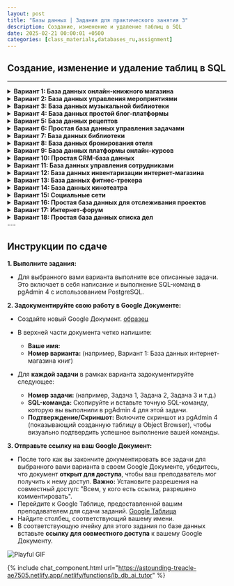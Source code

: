 ```yaml
---
layout: post
title: "Базы данных | Задания для практического занятия 3"
description: Создание, изменение и удаление таблиц в SQL
date: 2025-02-21 00:00:01 +0500
categories: [class_materials,databases_ru,assignment]
---
```


## Создание, изменение и удаление таблиц в SQL

---

<details markdown="1">
<summary><strong>Вариант 1: База данных онлайн-книжного магазина</strong></summary>
**Вариант 1: База данных онлайн-книжного магазина**

**Сценарий:** Вам поручено создать базу данных для онлайн-книжного магазина.  Эта база данных изначально будет управлять книгами и их авторами.

**Схемы таблиц:**

1.  **Таблица `books`:**
    *   `book_id`: Уникальный идентификатор для каждой книги (автоинкрементное целое число, первичный ключ).
    *   `title`: Название книги (текст, не null, максимальная длина 100 символов).
    *   `isbn`: Международный стандартный книжный номер (текст, уникальный, максимальная длина 20 символов).
    *   `publication_year`: Год публикации (целое число).
    *   `genre`: Жанр книги (текст, максимальная длина 50 символов).

2.  **Таблица `authors`:**
    *   `author_id`: Уникальный идентификатор для каждого автора (автоинкрементное целое число, первичный ключ).
    *   `author_name`: Имя автора (текст, не null, максимальная длина 100 символов).
    *   `nationality`: Национальность автора (текст, максимальная длина 50 символов).
    *   `birth_date`: Дата рождения автора (дата).

**Задания:**

1.  Создайте таблицы `books` и `authors` в вашей базе данных, используя оператор `CREATE TABLE`.
2.  Добавьте два новых столбца в таблицу `books`: `price` (десятичное число) и `stock_quantity` (целое число, значение по умолчанию 0).
3.  Измените столбец `genre` в таблице `books` так, чтобы его максимальная длина составляла 75 символов, и измените тип данных `publication_year` на `SMALLINT`.
4.  Переименуйте столбец `author_name` в таблице `authors` на `name` и переименуйте столбец `nationality` на `country`.
5.  Удалите столбец `birth_date` из таблицы `authors` и столбец `genre` из таблицы `books`.
6.  Удалите таблицу `authors` из базы данных, используя оператор `DROP TABLE`.

</details>
<details markdown="1">
<summary><strong>Вариант 2: База данных управления мероприятиями</strong></summary>
**Вариант 2: База данных управления мероприятиями**

**Сценарий:** Вы создаете базу данных для управления мероприятиями и местами проведения для компании, занимающейся организацией мероприятий.

**Схемы таблиц:**

1.  **Таблица `events`:**
    *   `event_id`: Уникальный идентификатор для каждого мероприятия (автоинкрементное целое число, первичный ключ).
    *   `event_name`: Название мероприятия (текст, не null, максимальная длина 100 символов).
    *   `event_date`: Дата мероприятия (дата, не null).
    *   `start_time`: Время начала мероприятия (время).
    *   `category`: Категория мероприятия (текст, максимальная длина 50 символов).

2.  **Таблица `venues`:**
    *   `venue_id`: Уникальный идентификатор для каждого места проведения (автоинкрементное целое число, первичный ключ).
    *   `venue_name`: Название места проведения (текст, не null, максимальная длина 100 символов).
    *   `address`: Адрес места проведения (текст, максимальная длина 200 символов).
    *   `capacity`: Максимальная вместимость места проведения (целое число).
    *   `venue_type`: Тип места проведения (например, 'зал', 'стадион', 'парк') (текст, максимальная длина 50 символов).

**Задания:**

1.  Создайте таблицы `events` и `venues` в вашей базе данных.
2.  Добавьте два новых столбца в таблицу `events`: `description` (текст) и `is_cancelled` (логический тип, значение по умолчанию false).
3.  Сделайте столбец `category` в таблице `events` `NOT NULL` и измените тип данных `capacity` в таблице `venues` на `BIGINT`.
4.  Переименуйте столбец `event_name` в таблице `events` на `title` и переименуйте столбец `venue_name` в таблице `venues` на `name`.
5.  Удалите столбец `start_time` из таблицы `events` и столбец `venue_type` из таблицы `venues`.
6.  Удалите таблицу `venues` из базы данных.

</details>
<details markdown="1">
<summary><strong>Вариант 3: База данных музыкальной библиотеки</strong></summary>
**Вариант 3: База данных музыкальной библиотеки**

**Сценарий:** Вы создаете базу данных для управления личной музыкальной библиотекой, отслеживая песни и исполнителей.

**Схемы таблиц:**

1.  **Таблица `songs`:**
    *   `song_id`: Уникальный идентификатор каждой песни (автоинкрементное целое число, первичный ключ).
    *   `song_title`: Название песни (текст, не null, максимальная длина 100 символов).
    *   `duration_seconds`: Продолжительность песни в секундах (целое число).
    *   `release_year`: Год выпуска песни (целое число).
    *   `genre`: Жанр песни (текст, максимальная длина 50 символов).

2.  **Таблица `artists`:**
    *   `artist_id`: Уникальный идентификатор каждого исполнителя (автоинкрементное целое число, первичный ключ).
    *   `artist_name`: Имя исполнителя (текст, не null, максимальная длина 100 символов).
    *   `origin_country`: Страна происхождения исполнителя (текст, максимальная длина 50 символов).
    *   `formation_year`: Год образования исполнителя (целое число).

**Задания:**

1.  Создать таблицы `songs` и `artists` в вашей базе данных.
2.  Добавить два новых столбца в таблицу `songs`: `album_name` (текст, максимальная длина 100 символов) и `play_count` (целое число, по умолчанию 0).
3.  Изменить столбец `genre` в таблице `songs`, установив максимальную длину 75 символов, и изменить тип данных `duration_seconds` на `REAL`.
4.  Переименовать столбец `song_title` в таблице `songs` на `title` и переименовать столбец `artist_name` в таблице `artists` на `name`.
5.  Удалить столбец `release_year` из таблицы `songs` и столбец `formation_year` из таблицы `artists`.
6.  Удалить таблицу `artists` из базы данных.

</details>
<details markdown="1">
<summary><strong>Вариант 4: База данных простой блог-платформы</strong></summary>
**Вариант 4: База данных простой блог-платформы**

**Сценарий:** Вы проектируете базу данных для простой блог-платформы, чтобы управлять записями блога и категориями.

**Схемы таблиц:**

1.  **Таблица `posts`:**
    *   `post_id`: Уникальный идентификатор каждой записи (автоинкрементное целое число, первичный ключ).
    *   `post_title`: Заголовок записи блога (текст, не null, максимальная длина 200 символов).
    *   `content`: Содержимое записи блога (текст).
    *   `publication_date`: Дата публикации записи (дата, по умолчанию текущая дата).
    *   `is_published`: Статус публикации (логическое значение, по умолчанию false).

2.  **Таблица `categories`:**
    *   `category_id`: Уникальный идентификатор каждой категории (автоинкрементное целое число, первичный ключ).
    *   `category_name`: Название категории (текст, не null, уникальное, максимальная длина 50 символов).
    *   `description`: Описание категории (текст, максимальная длина 200 символов).
    *   `created_at`: Временная метка создания категории (timestamp with time zone, по умолчанию текущая временная метка).

**Задания:**

1.  Создать таблицы `posts` и `categories` в вашей базе данных.
2.  Добавить два новых столбца в таблицу `posts`: `author_name` (текст, максимальная длина 100 символов) и `view_count` (целое число, по умолчанию 0).
3.  Изменить столбец `post_title` в таблице `posts`, установив максимальную длину 255 символов, и изменить тип данных `publication_date` на `TIMESTAMP`.
4.  Переименовать столбец `post_title` в таблице `posts` на `title` и переименовать столбец `category_name` в таблице `categories` на `name`.
5.  Удалить столбец `is_published` из таблицы `posts` и столбец `description` из таблицы `categories`.
6.  Удалить таблицу `categories` из базы данных.

</details>
<details markdown="1">
<summary><strong>Вариант 5: База данных рецептов</strong></summary>
**Вариант 5: База данных рецептов**

**Сценарий:** Вы создаете базу данных для хранения рецептов и их ингредиентов для приложения с рецептами.

**Схемы таблиц:**

1.  **Таблица `recipes`:**
    *   `recipe_id`: Уникальный идентификатор каждого рецепта (автоинкрементируемое целое число, первичный ключ).
    *   `recipe_name`: Название рецепта (текст, не null, максимальная длина 100 символов).
    *   `instructions`: Инструкции по приготовлению (текст).
    *   `cuisine_type`: Тип кухни (например, 'Итальянская', 'Мексиканская', 'Индийская') (текст, максимальная длина 50 символов).
    *   `preparation_time_minutes`: Время приготовления в минутах (целое число).

2.  **Таблица `ingredients`:**
    *   `ingredient_id`: Уникальный идентификатор каждого ингредиента (автоинкрементируемое целое число, первичный ключ).
    *   `ingredient_name`: Название ингредиента (текст, не null, уникальное, максимальная длина 100 символов).
    *   `is_vegetarian`: Указывает, является ли ингредиент вегетарианским (логический тип, по умолчанию true).
    *   `is_vegan`: Указывает, является ли ингредиент веганским (логический тип, по умолчанию false).

**Задания:**

1.  Создайте таблицы `recipes` и `ingredients` в вашей базе данных.
2.  Добавьте два новых столбца в таблицу `recipes`: `servings` (целое число, по умолчанию 1) и `rating` (числовой, точность 2, масштаб 1, например, 4.5).
3.  Измените столбец `cuisine_type` в таблице `recipes`, чтобы он имел максимальную длину 75 символов, и измените тип данных `preparation_time_minutes` на `SMALLINT`.
4.  Переименуйте столбец `recipe_name` в таблице `recipes` на `name` и переименуйте столбец `ingredient_name` в таблице `ingredients` на `name`.
5.  Удалите столбец `instructions` из таблицы `recipes` и столбец `is_vegan` из таблицы `ingredients`.
6.  Удалите таблицу `ingredients` из базы данных.

</details>
<details markdown="1">
<summary><strong>Вариант 6: Простая база данных управления задачами</strong></summary>
**Вариант 6: Простая база данных управления задачами**

**Сценарий:** Вы создаете базу данных для простого приложения управления задачами, чтобы управлять задачами и проектами.

**Схемы таблиц:**

1.  **Таблица `tasks`:**
    *   `task_id`: Уникальный идентификатор каждой задачи (автоинкрементируемое целое число, первичный ключ).
    *   `task_name`: Название задачи (текст, не null, максимальная длина 100 символов).
    *   `description`: Описание задачи (текст).
    *   `due_date`: Дата, к которой задача должна быть выполнена (дата).
    *   `status`: Статус задачи (например, 'To Do', 'In Progress', 'Completed') (текст, максимальная длина 50 символов, по умолчанию 'To Do').

2.  **Таблица `projects`:**
    *   `project_id`: Уникальный идентификатор каждого проекта (автоинкрементируемое целое число, первичный ключ).
    *   `project_name`: Название проекта (текст, не null, максимальная длина 100 символов).
    *   `start_date`: Дата начала проекта (дата).
    *   `end_date`: Дата, когда проект, как ожидается, закончится (дата).
    *   `priority`: Приоритет проекта (например, 'High', 'Medium', 'Low') (текст, максимальная длина 50 символов, по умолчанию 'Medium').

**Задания:**

1.  Создайте таблицы `tasks` и `projects` в вашей базе данных.
2.  Добавьте два новых столбца в таблицу `tasks`: `created_at` (метка времени с часовым поясом, по умолчанию текущая метка времени) и `is_urgent` (логический тип, по умолчанию false).
3.  Измените столбец `status` в таблице `tasks`, чтобы он имел максимальную длину 75 символов, и измените тип данных `due_date` на `TIMESTAMP`.
4.  Переименуйте столбец `task_name` в таблице `tasks` на `title` и переименуйте столбец `project_name` в таблице `projects` на `name`.
5.  Удалите столбец `description` из таблицы `tasks` и столбец `end_date` из таблицы `projects`.
6.  Удалите таблицу `projects` из базы данных.

</details>
<details markdown="1">
<summary><strong>Вариант 7: База данных библиотеки</strong></summary>
**Вариант 7: База данных библиотеки**

**Сценарий:** Вы создаете базу данных для небольшой библиотеки для управления книгами и читателями.

**Схемы таблиц:**

1.  **Таблица `books`:**
    *   `book_id`: Уникальный идентификатор для каждой книги (автоинкрементное целое число, первичный ключ).
    *   `book_title`: Название книги (текст, не null, максимальная длина 150 символов).
    *   `author`: Автор книги (текст, максимальная длина 100 символов).
    *   `publication_year`: Год публикации (целое число).
    *   `total_copies`: Общее количество доступных экземпляров (целое число, по умолчанию 1).

2.  **Таблица `members`:**
    *   `member_id`: Уникальный идентификатор для каждого читателя библиотеки (автоинкрементное целое число, первичный ключ).
    *   `member_name`: Имя читателя (текст, не null, максимальная длина 100 символов).
    *   `address`: Адрес читателя (текст, максимальная длина 200 символов).
    *   `phone_number`: Номер телефона читателя (текст, максимальная длина 20 символов).
    *   `registration_date`: Дата регистрации читателя (дата, по умолчанию текущая дата).

**Задания:**

1.  Создайте таблицы `books` и `members` в вашей базе данных.
2.  Добавьте два новых столбца в таблицу `books`: `isbn` (текст, уникальный, максимальная длина 20 символов) и `genre` (текст, максимальная длина 50 символов).
3.  Измените столбец `author` в таблице `books` на `NOT NULL` и измените тип данных `publication_year` в таблице `books` на `TEXT`.
4.  Переименуйте столбец `book_title` в таблице `books` на `title` и переименуйте столбец `member_name` в таблице `members` на `name`.
5.  Удалите столбец `publication_year` из таблицы `books` и столбец `address` из таблицы `members`.
6.  Удалите таблицу `members` из базы данных.

</details>
<details markdown="1">
<summary><strong>Вариант 8: База данных бронирования отеля</strong></summary>
**Вариант 8: База данных бронирования отеля**

**Сценарий:** Вы создаете базу данных для отеля для управления номерами и гостями.

**Схемы таблиц:**

1.  **Таблица `rooms`:**
    *   `room_id`: Уникальный идентификатор для каждого номера (автоинкрементное целое число, первичный ключ).
    *   `room_number`: Номер комнаты (текст, уникальный, не null, максимальная длина 10 символов).
    *   `room_type`: Тип номера (например, 'Одноместный', 'Двухместный', 'Люкс') (текст, максимальная длина 50 символов).
    *   `capacity`: Максимальная вместимость номера (целое число).
    *   `price_per_night`: Цена за ночь для номера (десятичное число).

2.  **Таблица `guests`:**
    *   `guest_id`: Уникальный идентификатор для каждого гостя (автоинкрементное целое число, первичный ключ).
    *   `guest_name`: Имя гостя (текст, не null, максимальная длина 100 символов).
    *   `email`: Адрес электронной почты гостя (текст, уникальный, максимальная длина 100 символов).
    *   `phone_number`: Номер телефона гостя (текст, максимальная длина 20 символов).
    *   `registration_date`: Дата регистрации гостя в системе (временная метка, по умолчанию текущая временная метка).

**Задания:**

1.  Создайте таблицы `rooms` и `guests` в вашей базе данных.
2.  Добавьте два новых столбца в таблицу `rooms`: `is_available` (логическое значение, по умолчанию true) и `view_type` (текст, максимальная длина 50 символов, например, 'Вид на город', 'Вид на море').
3.  Измените столбец `room_type` в таблице `rooms`, чтобы максимальная длина была 75 символов, и измените тип данных `capacity` в таблице `rooms` на `SMALLINT`.
4.  Переименуйте столбец `room_number` в таблице `rooms` на `number` и переименуйте столбец `guest_name` в таблице `guests` на `name`.
5.  Удалите столбец `price_per_night` из таблицы `rooms` и столбец `phone_number` из таблицы `guests`.
6.  Удалите таблицу `guests` из базы данных.

</details>
<details markdown="1">
<summary><strong>Вариант 9: База данных платформы онлайн-курсов</strong></summary>
**Вариант 9: База данных платформы онлайн-курсов**

**Сценарий:** Вы проектируете базу данных для платформы онлайн-курсов, чтобы управлять курсами и преподавателями.

**Схемы таблиц:**

1.  **Таблица `courses`:**
    *   `course_id`: Уникальный идентификатор каждого курса (автоинкрементное целое число, первичный ключ).
    *   `course_name`: Название курса (текст, не null, максимальная длина 100 символов).
    *   `description`: Описание курса (текст).
    *   `credits`: Количество кредитов за курс (целое число).
    *   `level`: Уровень курса (например, 'Начальный', 'Средний', 'Продвинутый') (текст, максимальная длина 50 символов).

2.  **Таблица `instructors`:**
    *   `instructor_id`: Уникальный идентификатор каждого преподавателя (автоинкрементное целое число, первичный ключ).
    *   `instructor_name`: Имя преподавателя (текст, не null, максимальная длина 100 символов).
    *   `email`: Адрес электронной почты преподавателя (текст, уникальный, максимальная длина 100 символов).
    *   `department`: Отдел, к которому принадлежит преподаватель (текст, максимальная длина 100 символов).
    *   `hire_date`: Дата найма преподавателя (дата).

**Задания:**

1.  Создать таблицы `courses` и `instructors` в вашей базе данных.
2.  Добавить два новых столбца в таблицу `courses`: `duration_hours` (целое число) и `is_active` (логический тип, по умолчанию true).
3.  Изменить столбец `level` в таблице `courses`, чтобы он имел максимальную длину 75 символов, и изменить тип данных `credits` в таблице `courses` на `REAL`.
4.  Переименовать столбец `course_name` в таблице `courses` на `title` и переименовать столбец `instructor_name` в таблице `instructors` на `name`.
5.  Удалить столбец `description` из таблицы `courses` и столбец `department` из таблицы `instructors`.
6.  Удалить таблицу `instructors` из базы данных.

</details>
<details markdown="1">
<summary><strong>Вариант 10: Простая CRM-база данных</strong></summary>
**Вариант 10: Простая CRM-база данных**

**Сценарий:** Вы создаете базу данных для простой системы управления взаимоотношениями с клиентами (CRM) для управления клиентами и их взаимодействиями.

**Схемы таблиц:**

1.  **Таблица `customers`:**
    *   `customer_id`: Уникальный идентификатор каждого клиента (автоинкрементное целое число, первичный ключ).
    *   `customer_name`: Имя клиента (текст, не null, максимальная длина 100 символов).
    *   `email`: Адрес электронной почты клиента (текст, уникальный, максимальная длина 100 символов).
    *   `phone_number`: Номер телефона клиента (текст, максимальная длина 20 символов).
    *   `city`: Город клиента (текст, максимальная длина 50 символов).

2.  **Таблица `interactions`:**
    *   `interaction_id`: Уникальный идентификатор каждого взаимодействия (автоинкрементное целое число, первичный ключ).
    *   `interaction_type`: Тип взаимодействия (например, 'Звонок', 'Электронная почта', 'Встреча') (текст, максимальная длина 50 символов).
    *   `interaction_date`: Дата взаимодействия (метка времени, по умолчанию текущая метка времени).
    *   `notes`: Заметки о взаимодействии (текст).
    *   `agent_name`: Имя агента, который обработал взаимодействие (текст, максимальная длина 100 символов).

**Задания:**

1.  Создать таблицы `customers` и `interactions` в вашей базе данных.
2.  Добавить два новых столбца в таблицу `customers`: `registration_date` (дата, по умолчанию текущая дата) и `is_active` (логический тип, по умолчанию true).
3.  Изменить столбец `city` в таблице `customers`, чтобы он имел максимальную длину 75 символов, и изменить тип данных `interaction_date` в таблице `interactions` на `DATE`.
4.  Переименовать столбец `customer_name` в таблице `customers` на `name` и переименовать столбец `interaction_type` в таблице `interactions` на `type`.
5.  Удалить столбец `phone_number` из таблицы `customers` и столбец `agent_name` из таблицы `interactions`.
6.  Удалить таблицу `interactions` из базы данных.

</details>
<details markdown="1">
<summary><strong>Вариант 11: База данных управления сотрудниками</strong></summary>
**Вариант 11: База данных управления сотрудниками**

**Сценарий:** Вы создаете упрощенную базу данных для управления сотрудниками, отслеживая сотрудников и отделы.

**Схемы таблиц:**

1.  **Таблица `employees`:**
    *   `employee_id`: Уникальный идентификатор каждого сотрудника (автоинкрементное целое число, первичный ключ).
    *   `employee_name`: Имя сотрудника (текст, не null, максимальная длина 100 символов).
    *   `job_title`: Должность сотрудника (текст, максимальная длина 100 символов).
    *   `salary`: Годовая зарплата сотрудника (числовое значение).
    *   `hire_date`: Дата приема на работу сотрудника (дата).

2.  **Таблица `departments`:**
    *   `department_id`: Уникальный идентификатор каждого отдела (автоинкрементное целое число, первичный ключ).
    *   `department_name`: Название отдела (текст, не null, уникальное, максимальная длина 100 символов).
    *   `location`: Местоположение отдела (текст, максимальная длина 100 символов).
    *   `manager_name`: Имя руководителя отдела (текст, максимальная длина 100 символов).
    *   `employee_count`: Количество сотрудников в отделе (целое число, по умолчанию 0).

**Задания:**

1.  Создать таблицы `employees` и `departments` в вашей базе данных.
2.  Добавить два новых столбца в таблицу `employees`: `email` (текст, уникальное, максимальная длина 100 символов) и `is_active` (логическое значение, по умолчанию true).
3.  Изменить столбец `job_title` в таблице `employees`, установив максимальную длину 150 символов, и изменить тип данных `salary` в таблице `employees` на `INTEGER`.
4.  Переименовать столбец `employee_name` в таблице `employees` на `name` и переименовать столбец `department_name` в таблице `departments` на `name`.
5.  Удалить столбец `hire_date` из таблицы `employees` и столбец `manager_name` из таблицы `departments`.
6.  Удалить таблицу `departments` из базы данных.

</details>
<details markdown="1">
<summary><strong>Вариант 12: База данных инвентаризации интернет-магазина</strong></summary>
**Вариант 12: База данных инвентаризации интернет-магазина**

**Сценарий:** Вы создаете упрощенную базу данных для интернет-магазина, чтобы управлять товарами и категориями.

**Схемы таблиц:**

1.  **Таблица `products`:**
    *   `product_id`: Уникальный идентификатор каждого товара (автоинкрементное целое число, первичный ключ).
    *   `product_name`: Название товара (текст, не null, максимальная длина 100 символов).
    *   `description`: Описание товара (текст).
    *   `price`: Цена товара (десятичное число).
    *   `stock_quantity`: Количество на складе (целое число, по умолчанию 0).

2.  **Таблица `categories`:**
    *   `category_id`: Уникальный идентификатор каждой категории (автоинкрементное целое число, первичный ключ).
    *   `category_name`: Название категории (текст, не null, уникальное, максимальная длина 100 символов).
    *   `parent_category`: Название родительской категории (текст, максимальная длина 100 символов).
    *   `description`: Описание категории (текст).
    *   `is_active`: Указывает, активна ли категория в данный момент (логическое значение, по умолчанию true).

**Задания:**

1.  Создать таблицы `products` и `categories` в вашей базе данных.
2.  Добавить два новых столбца в таблицу `products`: `sku` (текст, уникальное, максимальная длина 50 символов) и `weight_kg` (числовое значение).
3.  Изменить столбец `product_name` в таблице `products`, установив максимальную длину 150 символов, и изменить тип данных `price` в таблице `products` на `REAL`.
4.  Переименовать столбец `product_name` в таблице `products` на `name` и переименовать столбец `category_name` в таблице `categories` на `name`.
5.  Удалить столбец `description` из таблицы `products` и столбец `parent_category` из таблицы `categories`.
6.  Удалить таблицу `categories` из базы данных.

</details>
<details markdown="1">
<summary><strong>Вариант 13: База данных фитнес-трекера</strong></summary>
**Вариант 13: База данных фитнес-трекера**

**Сценарий:** Вы создаете базу данных для приложения фитнес-трекера, чтобы хранить профили пользователей и данные о тренировках.

**Схемы таблиц:**

1.  **Таблица `users`:**
    *   `user_id`: Уникальный идентификатор каждого пользователя (автоинкрементное целое число, первичный ключ).
    *   `username`: Имя пользователя (текст, уникальное, не null, максимальная длина 50 символов).
    *   `email`: Адрес электронной почты (текст, уникальное, максимальная длина 100 символов).
    *   `gender`: Пол пользователя (текст, максимальная длина 10 символов).
    *   `date_of_birth`: Дата рождения (дата).

2.  **Таблица `workouts`:**
    *   `workout_id`: Уникальный идентификатор каждой тренировки (автоинкрементное целое число, первичный ключ).
    *   `workout_type`: Тип тренировки (например, 'Бег', 'Силовая тренировка', 'Йога') (текст, максимальная длина 50 символов).
    *   `duration_minutes`: Продолжительность тренировки в минутах (целое число).
    *   `workout_date`: Дата тренировки (дата, не null, по умолчанию текущая дата).
    *   `calories_burned`: Предполагаемое количество сожженных калорий (целое число).

**Задания:**

1.  Создать таблицы `users` и `workouts` в вашей базе данных.
2.  Добавить два новых столбца в таблицу `users`: `height_cm` (целое число) и `weight_kg` (числовое значение, точность 5, масштаб 2).
3.  Изменить столбец `gender` в таблице `users`, установив максимальную длину 20 символов, и изменить тип данных `duration_minutes` в таблице `workouts` на `REAL`.
4.  Переименовать столбец `username` в таблице `users` на `name` и переименовать столбец `workout_type` в таблице `workouts` на `type`.
5.  Удалить столбец `date_of_birth` из таблицы `users` и столбец `calories_burned` из таблицы `workouts`.
6.  Удалить таблицу `workouts` из базы данных.

</details>
<details markdown="1">
<summary><strong>Вариант 14: База данных кинотеатра</strong></summary>
**Вариант 14: База данных кинотеатра**

**Сценарий:** Вы создаете упрощенную базу данных для кинотеатра, чтобы управлять фильмами и сеансами.

**Схемы таблиц:**

1.  **Таблица `movies`:**
    *   `movie_id`: Уникальный идентификатор каждого фильма (автоинкрементное целое число, первичный ключ).
    *   `movie_title`: Название фильма (текст, не null, максимальная длина 150 символов).
    *   `genre`: Жанр фильма (текст, максимальная длина 50 символов).
    *   `release_year`: Год выпуска (целое число).
    *   `duration_minutes`: Продолжительность фильма в минутах (целое число).

2.  **Таблица `screenings`:**
    *   `screening_id`: Уникальный идентификатор каждого сеанса (автоинкрементное целое число, первичный ключ).
    *   `screen_number`: Номер экрана (целое число).
    *   `start_time`: Время начала сеанса (отметка времени).
    *   `end_time`: Время окончания сеанса (отметка времени).
    *   `is_3d`: Указывает, идет ли сеанс в 3D (логическое значение, по умолчанию false).

**Задания:**

1.  Создать таблицы `movies` и `screenings` в вашей базе данных.
2.  Добавить два новых столбца в таблицу `movies`: `director` (текст, максимальная длина 100 символов) и `rating` (текст, максимальная длина 10 символов, например, 'PG-13', 'R').
3.  Изменить столбец `genre` в таблице `movies`, установив максимальную длину 75 символов, и изменить тип данных `screen_number` в таблице `screenings` на `TEXT`.
4.  Переименовать столбец `movie_title` в таблице `movies` на `title` и переименовать столбец `start_time` в таблице `screenings` на `start_datetime`.
5.  Удалить столбец `release_year` из таблицы `movies` и столбец `end_time` из таблицы `screenings`.
6.  Удалить таблицу `screenings` из базы данных.

</details>
<details markdown="1">
<summary><strong>Вариант 15: Социальные сети</strong></summary>
**Вариант 15: Социальные сети**

**Сценарий:** Вы создаете очень упрощенную базу данных для платформы социальных сетей, чтобы управлять профилями пользователей и сообщениями.

**Схемы таблиц:**

1.  **Таблица `users`:**
    *   `user_id`: Уникальный идентификатор для каждого пользователя (автоинкрементное целое число, первичный ключ).
    *   `username`: Имя пользователя (текст, уникальное, не null, максимальная длина 50 символов).
    *   `profile_name`: Отображаемое имя пользователя (текст, максимальная длина 100 символов).
    *   `join_date`: Дата регистрации пользователя (дата, по умолчанию текущая дата).
    *   `bio`: Биография пользователя (текст).

2.  **Таблица `posts`:**
    *   `post_id`: Уникальный идентификатор для каждого сообщения (автоинкрементное целое число, первичный ключ).
    *   `content`: Содержание сообщения (текст, не null).
    *   `post_timestamp`: Отметка времени создания сообщения (timestamp, по умолчанию текущая отметка времени).
    *   `like_count`: Количество лайков (целое число, по умолчанию 0).
    *   `share_count`: Количество репостов (целое число, по умолчанию 0).

**Задачи:**

1.  Создайте таблицы `users` и `posts` в вашей базе данных.
2.  Добавьте два новых столбца в таблицу `users`: `email` (текст, уникальный, максимальная длина 100 символов) и `is_verified` (логический тип, по умолчанию false).
3.  Измените столбец `profile_name` в таблице `users`, чтобы он имел максимальную длину 150 символов, и измените тип данных `like_count` в таблице `posts` на `BIGINT`.
4.  Переименуйте столбец `username` в таблице `users` в `name` и переименуйте столбец `post_timestamp` в таблице `posts` в `created_at`.
5.  Удалите столбец `bio` из таблицы `users` и столбец `share_count` из таблицы `posts`.
6.  Удалите таблицу `posts` из базы данных.

</details>
<details markdown="1">
<summary><strong>Вариант 16: Простая база данных для отслеживания проектов</strong></summary>
**Вариант 16: Простая база данных для отслеживания проектов**

**Сценарий:** Вы создаете базу данных для отслеживания простых проектов и их задач.

**Схемы таблиц:**

1.  **Таблица `projects`:**
    *   `project_id`: Уникальный идентификатор для каждого проекта (автоинкрементное целое число, первичный ключ).
    *   `project_name`: Название проекта (текст, не null, максимальная длина 100 символов).
    *   `start_date`: Дата начала проекта (дата).
    *   `deadline`: Крайний срок проекта (дата).
    *   `status`: Текущий статус проекта (например, 'Планирование', 'В процессе', 'Завершен') (текст, максимальная длина 50 символов, по умолчанию 'Планирование').

2.  **Таблица `tasks`:**
    *   `task_id`: Уникальный идентификатор для каждой задачи (автоинкрементное целое число, первичный ключ).
    *   `task_description`: Описание задачи (текст, не null).
    *   `due_date`: Срок выполнения задачи (дата).
    *   `is_completed`: Указывает, завершена ли задача (логический тип, по умолчанию false).
    *   `priority`: Приоритет задачи (например, 'Высокий', 'Средний', 'Низкий') (текст, максимальная длина 50 символов, по умолчанию 'Средний').

**Задачи:**

1.  Создайте таблицы `projects` и `tasks` в вашей базе данных.
2.  Добавьте два новых столбца в таблицу `projects`: `budget` (десятичное число) и `team_lead` (текст, максимальная длина 100 символов).
3.  Измените столбец `status` в таблице `projects`, чтобы он имел максимальную длину 75 символов, и измените тип данных `deadline` в таблице `projects` на `TIMESTAMP`.
4.  Переименуйте столбец `project_name` в таблице `projects` в `name` и переименуйте столбец `task_description` в таблице `tasks` в `description`.
5.  Удалите столбец `start_date` из таблицы `projects` и столбец `priority` из таблицы `tasks`.
6.  Удалите таблицу `tasks` из базы данных.

</details>
<details markdown="1">
<summary><strong>Вариант 17: Интернет-форум</strong></summary>
**Вариант 17: Интернет-форум**

**Сценарий:** Вы создаете упрощенную базу данных для интернет-форума, чтобы управлять пользователями и темами обсуждений.

**Схемы таблиц:**

1.  **Таблица `users`:**
    *   `user_id`: Уникальный идентификатор каждого пользователя (автоинкрементное целое число, первичный ключ).
    *   `username`: Имя пользователя (текст, уникальное, не null, максимальная длина 50 символов).
    *   `registration_date`: Дата регистрации (метка времени, по умолчанию текущая метка времени).
    *   `reputation_score`: Рейтинг репутации пользователя (целое число, по умолчанию 0).
    *   `is_banned`: Указывает, заблокирован ли пользователь (логическое значение, по умолчанию false).

2.  **Таблица `threads`:**
    *   `thread_id`: Уникальный идентификатор каждой темы (автоинкрементное целое число, первичный ключ).
    *   `thread_title`: Заголовок темы (текст, не null, максимальная длина 200 символов).
    *   `creation_date`: Дата создания темы (метка времени, по умолчанию текущая метка времени).
    *   `view_count`: Количество просмотров темы (целое число, по умолчанию 0).
    *   `last_activity_date`: Дата последней активности в теме (метка времени, по умолчанию текущая метка времени).

**Задания:**

1.  Создайте таблицы `users` и `threads` в вашей базе данных.
2.  Добавьте два новых столбца в таблицу `users`: `email` (текст, уникальный, максимальная длина 100 символов) и `location` (текст, максимальная длина 100 символов).
3.  Измените столбец `username` в таблице `users`, установив максимальную длину 75 символов, и измените тип данных столбца `view_count` в таблице `threads` на `BIGINT`.
4.  Переименуйте столбец `username` в таблице `users` на `name` и переименуйте столбец `thread_title` в таблице `threads` на `title`.
5.  Удалите столбец `reputation_score` из таблицы `users` и столбец `last_activity_date` из таблицы `threads`.
6.  Удалите таблицу `threads` из базы данных.

</details>
<details markdown="1">
<summary><strong>Вариант 18: Простая база данных списка дел</strong></summary>
**Вариант 18: Простая база данных списка дел**

**Сценарий:** Вы создаете базу данных для очень простого приложения списка дел.

**Схемы таблиц:**

1.  **Таблица `todos`:**
    *   `todo_id`: Уникальный идентификатор каждого элемента списка дел (автоинкрементное целое число, первичный ключ).
    *   `task_name`: Название задачи (текст, не null, максимальная длина 100 символов).
    *   `description`: Описание задачи (текст).
    *   `due_date`: Срок выполнения задачи (дата).
    *   `is_completed`: Указывает, завершена ли задача (логическое значение, по умолчанию false).

2.  **Таблица `categories`:**
    *   `category_id`: Уникальный идентификатор каждой категории (автоинкрементное целое число, первичный ключ).
    *   `category_name`: Название категории (текст, не null, уникальное, максимальная длина 100 символов).
    *   `color_code`: Цветовой код категории (текст, максимальная длина 10 символов, например, '#FF0000').
    *   `created_at`: Метка времени создания категории (метка времени, по умолчанию текущая метка времени).
    *   `is_default`: Указывает, является ли категория категорией по умолчанию (логическое значение, по умолчанию false).

**Задания:**

1.  Создайте таблицы `todos` и `categories` в вашей базе данных.
2.  Добавьте два новых столбца в таблицу `todos`: `priority` (текст, максимальная длина 20 символов, например, 'High', 'Medium', 'Low') и `created_at` (метка времени, по умолчанию текущая метка времени).
3.  Измените столбец `task_name` в таблице `todos`, установив максимальную длину 150 символов, и измените тип данных столбца `due_date` в таблице `todos` на `TIMESTAMP`.
4.  Переименуйте столбец `task_name` в таблице `todos` на `title` и переименуйте столбец `category_name` в таблице `categories` на `name`.
5.  Удалите столбец `description` из таблицы `todos` и столбец `color_code` из таблицы `categories`.
6.  Удалите таблицу `categories` из базы данных.
</details>
---

## Инструкции по сдаче

**1. Выполните задания:**
*   Для выбранного вами варианта выполните все описанные задачи.  Это включает в себя написание и выполнение SQL-команд в pgAdmin 4 с использованием PostgreSQL.

**2. Задокументируйте свою работу в Google Документе:**
*   Создайте новый Google Документ. [образец](https://docs.google.com/document/d/1suTbjrCnVYxfemvzvLQvD4GfQodjMifyTUTug9WTkzs/edit?usp=sharing)
*   В верхней части документа четко напишите:
    *   **Ваше имя:**
    *   **Номер варианта:** (например, Вариант 1: База данных интернет-магазина книг)

*   Для **каждой задачи** в рамках варианта задокументируйте следующее:
    *   **Номер задачи:** (например, Задача 1, Задача 2, Задача 3 и т.д.)
    *   **SQL-команда:** Скопируйте и вставьте точную SQL-команду, которую вы выполнили в pgAdmin 4 для этой задачи.
    *   **Подтверждение/Скриншот:** Включите скриншот из pgAdmin 4 (показывающий созданную таблицу в Object Browser), чтобы визуально подтвердить успешное выполнение вашей команды.

**3. Отправьте ссылку на ваш Google Документ:**
*   После того как вы закончите документировать все задачи для выбранного вами варианта в своем Google Документе, убедитесь, что документ **открыт для доступа**, чтобы ваш преподаватель мог получить к нему доступ. **Важно:** Установите разрешения на совместный доступ: "Всем, у кого есть ссылка, разрешено комментировать".
*   Перейдите к Google Таблице, предоставленной вашим преподавателем для сдачи заданий. [Google Таблица](https://docs.google.com/spreadsheets/d/1aMktJhzy4MabGjS9a9LOukR7u29a6Xno7UClTPo7Hvc/edit?usp=sharing)
*   Найдите столбец, соответствующий вашему имени.
*   В соответствующую ячейку для этого задания по базе данных вставьте **ссылку для совместного доступа** к вашему Google Документу<span class="easter-egg" onclick="showEasterEgg()">.</span>

<div id="easterEggGif">
    <img src="https://media.giphy.com/media/v1.Y2lkPTc5MGI3NjExa3EzcHJxZnloYmozZWxzdnkzNHk2eHN2Y3A1aHF0ajJqZmxibnJ4OSZlcD12MV9naWZzX3NlYXJjaCZjdD1n/xpLocgdzHqW9G/giphy.gif" alt="Playful GIF">
</div>

{% include chat_component.html url="https://astounding-treacle-ae7505.netlify.app/.netlify/functions/lb_db_ai_tutor" %}

<script>
    let isVisible = false;
    function showEasterEgg() {
        const eggDiv = document.getElementById('easterEggGif');
        if (!isVisible) {
            eggDiv.style.display = 'block';
            isVisible = true;
        }
    }
</script>